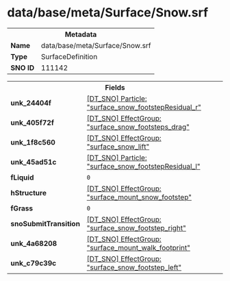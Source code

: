 <h1>data/base/meta/Surface/Snow.srf</h1><table><tr><th colspan="100%">Metadata</th></tr><tr><td><b>Name</b></td><td>data/base/meta/Surface/Snow.srf</td></tr><tr><td><b>Type</b></td><td>SurfaceDefinition</td></tr><tr><td><b>SNO ID</b></td><td>111142</td></tr></table>

<table><tr><th colspan="100%">Fields</th></tr><tr><td><b>unk_24404f</b></td><td><a href="..\Particle\surface_snow_footstepResidual_r.prt.md">[DT_SNO] Particle: "surface_snow_footstepResidual_r"</a></td></tr><tr><td><b>unk_405f72f</b></td><td><a href="..\EffectGroup\surface_snow_footsteps_drag.efg.md">[DT_SNO] EffectGroup: "surface_snow_footsteps_drag"</a></td></tr><tr><td><b>unk_1f8c560</b></td><td><a href="..\EffectGroup\surface_snow_lift.efg.md">[DT_SNO] EffectGroup: "surface_snow_lift"</a></td></tr><tr><td><b>unk_45ad51c</b></td><td><a href="..\Particle\surface_snow_footstepResidual_l.prt.md">[DT_SNO] Particle: "surface_snow_footstepResidual_l"</a></td></tr><tr><td><b>fLiquid</b></td><td><code>0</code></td></tr><tr><td><b>hStructure</b></td><td><a href="..\EffectGroup\surface_mount_snow_footstep.efg.md">[DT_SNO] EffectGroup: "surface_mount_snow_footstep"</a></td></tr><tr><td><b>fGrass</b></td><td><code>0</code></td></tr><tr><td><b>snoSubmitTransition</b></td><td><a href="..\EffectGroup\surface_snow_footstep_right.efg.md">[DT_SNO] EffectGroup: "surface_snow_footstep_right"</a></td></tr><tr><td><b>unk_4a68208</b></td><td><a href="..\EffectGroup\surface_mount_walk_footprint.efg.md">[DT_SNO] EffectGroup: "surface_mount_walk_footprint"</a></td></tr><tr><td><b>unk_c79c39c</b></td><td><a href="..\EffectGroup\surface_snow_footstep_left.efg.md">[DT_SNO] EffectGroup: "surface_snow_footstep_left"</a></td></tr></table>


